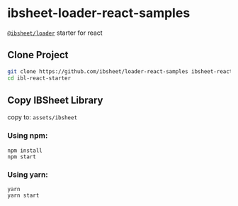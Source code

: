 # ibsheet-loader-react-samples

[`@ibsheet/loader`](https://github.com/ibsheet/loader) starter for react

## Clone Project

```bash
git clone https://github.com/ibsheet/loader-react-samples ibsheet-react-samples
cd ibl-react-starter
```

## Copy IBSheet Library

copy to: `assets/ibsheet`

### Using npm:

```
npm install
npm start
```

### Using yarn:

```
yarn
yarn start
```
